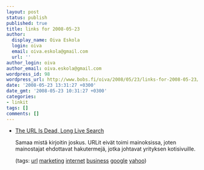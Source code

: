 ```yaml
---
layout: post
status: publish
published: true
title: links for 2008-05-23
author:
  display_name: Oiva Eskola
  login: oiva
  email: oiva.eskola@gmail.com
  url: ''
author_login: oiva
author_email: oiva.eskola@gmail.com
wordpress_id: 98
wordpress_url: http://www.bobs.fi/oiva/2008/05/23/links-for-2008-05-23/
date: '2008-05-23 13:31:27 +0300'
date_gmt: '2008-05-23 10:31:27 +0300'
categories:
- linkit
tags: []
comments: []
---
```

<ul class="delicious">
<li>
<div class="delicious-link"><a href="http://www.readwriteweb.com/archives/the_url_is_dead_long_live_search.php">The URL Is Dead, Long Live Search</a></div></p>
<div class="delicious-extended">Samaa mistä kirjoitin joskus. URLit eivät toimi mainoksissa, joten mainostajat ehdottavat hakutermejä, jotka johtavat yrityksen kotisivuille.</div></p>
<div class="delicious-tags">(tags: <a href="http://del.icio.us/oiva/url">url</a> <a href="http://del.icio.us/oiva/marketing">marketing</a> <a href="http://del.icio.us/oiva/internet">internet</a> <a href="http://del.icio.us/oiva/business">business</a> <a href="http://del.icio.us/oiva/google">google</a> <a href="http://del.icio.us/oiva/yahoo">yahoo</a>)</div><br />
	</li>
</ul>
